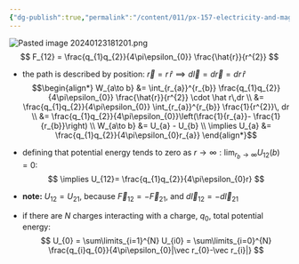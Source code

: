```yaml
---
{"dg-publish":true,"permalink":"/content/011/px-157-electricity-and-magnetism/px-157-b-electric-fields/ii-potentials/px-157-b7b-potential-energy-and-potential-of-two-point-charges/","noteIcon":"1","created":"2025-08-27T13:14:00.317+01:00","updated":"2024-11-26T20:08:24.000+00:00"}
---
```


![Pasted image 20240123181201.png](/img/user/pics/Pasted%20image%2020240123181201.png)
$$
F_{12} = \frac{q_{1}q_{2}}{4\pi\epsilon_{0}} \frac{\hat{r}}{r^{2}}
$$
- the path is described by position: $\vec r = r\,\hat r \implies d\vec l = d\vec r = dr\,\hat r$
$$\begin{align*}
	W_{a\to b} &= \int_{r_{a}}^{r_{b}} \frac{q_{1}q_{2}}{4\pi\epsilon_{0}} \frac{\hat{r}}{r^{2}} \cdot \hat r\,dr \\
	&= \frac{q_{1}q_{2}}{4\pi\epsilon_{0}} \int_{r_{a}}^{r_{b}} \frac{1}{r^{2}}\, dr \\
	&= \frac{q_{1}q_{2}}{4\pi\epsilon_{0}}\left(\frac{1}{r_{a}}- \frac{1}{r_{b}}\right) \\
	W_{a\to b} &= U_{a} - U_{b} \\
	\implies U_{a} &= \frac{q_{1}q_{2}}{4\pi\epsilon_{0}r_{a}}
\end{align*}$$
- defining that potential energy tends to zero as $r\to\infty: \lim_{r_{b}\to\infty} U_{12}(b)=0$:
$$
\implies U_{12}= \frac{q_{1}q_{2}}{4\pi\epsilon_{0}r}
$$
- **note:** $U_{12}= U_{21}$, because $\vec F_{12}=-\vec F_{21}$, and $d\vec l_{12}= -d\vec l_{21}$

- if there are $N$ charges interacting with a charge, $q_{0}$, total potential energy:
$$
U_{0} = \sum\limits_{i=1}^{N} U_{i0} = \sum\limits_{i=0}^{N} \frac{q_{i}q_{0}}{4\pi\epsilon_{0}|\vec r_{0}-\vec r_{i}|}
$$
